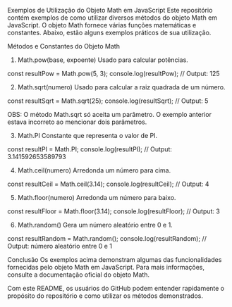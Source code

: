 Exemplos de Utilização do Objeto Math em JavaScript
Este repositório contém exemplos de como utilizar diversos métodos do objeto Math em JavaScript. O objeto Math fornece várias funções matemáticas e constantes. Abaixo, estão alguns exemplos práticos de sua utilização.

Métodos e Constantes do Objeto Math

1. Math.pow(base, expoente)
Usado para calcular potências.

const resultPow = Math.pow(5, 3);
console.log(resultPow); // Output: 125

2. Math.sqrt(numero)
Usado para calcular a raiz quadrada de um número.

const resultSqrt = Math.sqrt(25);
console.log(resultSqrt); // Output: 5

OBS: O método Math.sqrt só aceita um parâmetro. O exemplo anterior estava incorreto ao mencionar dois parâmetros.

3. Math.PI
Constante que representa o valor de PI.

const resultPI = Math.PI;
console.log(resultPI); // Output: 3.141592653589793

4. Math.ceil(numero)
Arredonda um número para cima.

const resultCeil = Math.ceil(3.14);
console.log(resultCeil); // Output: 4

5. Math.floor(numero)
Arredonda um número para baixo.

const resultFloor = Math.floor(3.14);
console.log(resultFloor); // Output: 3

6. Math.random()
Gera um número aleatório entre 0 e 1.

const resultRandom = Math.random();
console.log(resultRandom); // Output: número aleatório entre 0 e 1

Conclusão
Os exemplos acima demonstram algumas das funcionalidades fornecidas pelo objeto Math em JavaScript. Para mais informações, consulte a documentação oficial do objeto Math.

Com este README, os usuários do GitHub podem entender rapidamente o propósito do repositório e como utilizar os métodos demonstrados.
